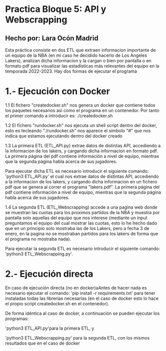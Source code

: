# Practica Bloque 5: API y Webscrapping
## Hecho por: Lara Ocón Madrid

Esta práctica consiste en dos ETL que extraen informacion importante de un equipo de la NBA (en mi caso he decidido hacerlo de Los Angeles Lakers), analizan dicha informacion y la cargan o bien por pantalla o en formato pdf para visualizar las estadísticas más relevantes del equipo en la temporada 2022-2023. Hay dos formas de ejecutar el programa

1.- Ejecución con Docker
========================

1.1 El fichero "createdocker.sh" nos genera un docker que contiene todos los paquetes necesarios asi como el programa en un contenedor. Por tanto el primer comando a introducir es: ./createdocker.sh

1.2 El fichero "rundocker.sh" nos ejecuta un shell script dentro del docker, esto es tecleando "./rundocker.sh" nos aparece el simbolo "#" que nos indica que estamos ejecutando dentro del docker creado

1.3 La primera ETL (ETL_API.py) extrae datos de distintas API, accediendo a la informacion de los lakers, y cargando dicha informacion en formato pdf. La primera página del pdf contiene información a nivel de equipo, mientras que la segunda página habla acerca de sus jugadores.

Para ejecutar dicha ETL es necesario introducir el siguiente comando: 'python3 ETL_API.py' el cual nos extrae datos de distintas API, accediendo a la informacion de los lakers, y cargando dicha informacion en un fichero pdf que se genera al correr el programa "lakers.pdf". La primera página del pdf contiene información a nivel de equipo, mientras que la segunda página habla acerca de sus jugadores.

1.4 La segunda ETL (ETL_Webscrapping) accede a una pagina web donde se muestran las cuotas para los proximos partidos de la NBA y muestra por pantalla solo aquellas del equipo que nos interese (mediante un input preguntamos el equipo del cual mostrar las cuotas, esto lo he hecho dado que en un principio solo mostraba las de los Lakers, pero a fecha 3 de enero, en la pagina no se mostraban partidos para los lakers de forma que el programa no mostraba nada).

Para ejecutar la segunda ETL es necesario introducir el siguiente comando: 'python3 ETL_Webscrapping.py'.


2.- Ejecución directa
======================

En caso de ejecución directa (no en docker)aAntes de hacer nada es necesario ejecutar el comando: 'pip install -r requirements.txt' para tener instaladas todas las librerías necesarias (en el caso de docker esto lo hace el propio script createdocker.sh en el contenedor).

De forma idéntica al caso de docker, a continuación se pueden ejecutar los programas:

'python3 ETL_API.py'para la primera ETL, y

'python3 ETL_Webscrapping.py' para la segunda ETL, con los mismos resultados que en el caso de docker




